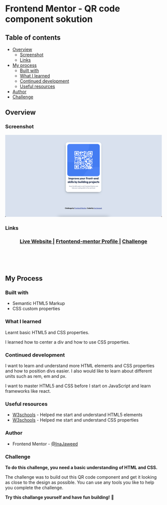 # Frontend Mentor - QR code component sokution

## Table of contents

- [Overview](#overview)
  - [Screenshot](#screenshot)
  - [Links](#links)
- [My process](#my-process)
  - [Built with](#built-with)
  - [What I learned](#what-i-learned)
  - [Continued development](#continued-development)
  - [Useful resources](#useful-resources)
- [Author](#author)
- [Challenge](#the-challenge)


## Overview

### Screenshot

![My design of the QR code component coding challenge](./design/InaJaweed-qr-code.png)

### Links

<div align="center">
  <h3>
    <a href="https://inajaweed.github.io/frontendmentor-QR-code-component/" color="white">
      Live Website
    </a>
    <span> | </span>
    <a href="https://www.frontendmentor.io/profile/InaJaweed">
      Frtontend-mentor Profile 
    </a>
   <span> | </span>
    <a href="https://www.frontendmentor.io/challenges/qr-code-component-iux_sIO_H">
      Challenge
    </a>
  </h3>
</div>
<br>
<br>
<br>

## My Process
### Built with

- Semantic HTML5 Markup
- CSS custom properties

### What I learned

Learnt basic HTML5 and CSS properties.

I learned how to center a div and how to use CSS properties.

### Continued development

I want to learn and understand more HTML elements and CSS properties and how to position divs easier.
I also would like to learn about different units such as rem, em and px.

I want to master HTML5 and CSS before I start on JavaScript and learn frameworks like react.

### Useful resources

- [W3schools](https://www.w3schools.com/html/default.asp) - Helped me start and understand HTML5 elements
- [W3schools](https://www.w3schools.com/css/default.asp) - Helped me start and understand CSS properties


### Author

- Frontend Mentor - [@InaJaweed](https://www.frontendmentor.io/profile/InaJaweed)
### Challenge
**To do this challenge, you need a basic understanding of HTML and CSS.**

The challenge was to build out this QR code component and get it looking as close to the design as possible.
You can use any tools you like to help you complete the challenge. 

**Try this challange yourself and have fun building!** 🚀
